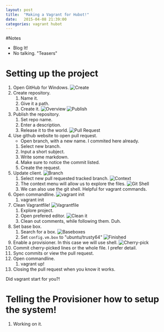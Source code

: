 ```yaml
---
layout: post
title:  "Making a Vagrant for Hubot!"
date:   2015-04-08 21:39:00
categories: vagrant hubot
---
```

#Notes
- Blog It!
- No talking. "Teasers"

# Setting up the project

1. Open GitHub for Windows.
![Create](/assets/vagrant-hubot/20150409014340699.png)
2. Create repository.
    1. Name it.
    2. Give it a path.
    3. Create it.
![Overview](/assets/vagrant-hubot/20150409014615118.png)
![Publish](/assets/vagrant-hubot/20150409015228820.png)
3. Publish the repository.
    1. Set repo name.
    2. Enter a description.
    3. Release it to the world.
![Pull Request](/assets/vagrant-hubot/20150409021356892.png)
4. Use github website to open pull request.
    - Open branch, with a new name. I commited here already.
    1. Select new branch.
    2. Input a short subject.
    3. Write some markdown.
    4. Make sure to notice the commit listed.
    5. Create the request.
5. Update client.
![Branch](/assets/vagrant-hubot/2015040902160166.png)
    1. Select new pull requested tracked branch.
![Context](/assets/vagrant-hubot/20150409021804331.png)
    2. The context menu will allow us to explore the files.
![Git Shell](/assets/vagrant-hubot/20150409022031767.png)
    3. We can also use the git shell. Helpful for vagrant commands.
6. Open commandline.
![vagrant init](/assets/vagrant-hubot/20150409022131738.png)
    1. vagrant init
7. Clean Vagrantfile!
![Vagrantfile](/assets/vagrant-hubot/20150409022331290.png)
    1. Explore project.
    2. Open prefered editor.
![Clean it](/assets/vagrant-hubot/2015040902301634.png)
    3. Clean out comments, while following them. Duh.
8. Set base box.
    1. Search for a box.
![Baseboxes](/assets/vagrant-hubot/20150409023133858.png)
    2. Set `config.vm.box` to "ubuntu/trusty64"
![Finished](/assets/vagrant-hubot/20150409023754975.png)
9. Enable a provisioner. In this case we will use shell.
![Cherry-pick](/assets/vagrant-hubot/20150409024206143.png)
10. Commit cherry-picked lines or the whole file. I prefer detail.
11. Sync commits or view the pull request.
12. Open commandline.
    1. vagrant up!
13. Closing the pull request when you know it works.

Did vagrant start for you?!

# Telling the Provisioner how to setup the system!

1. Working on it.
